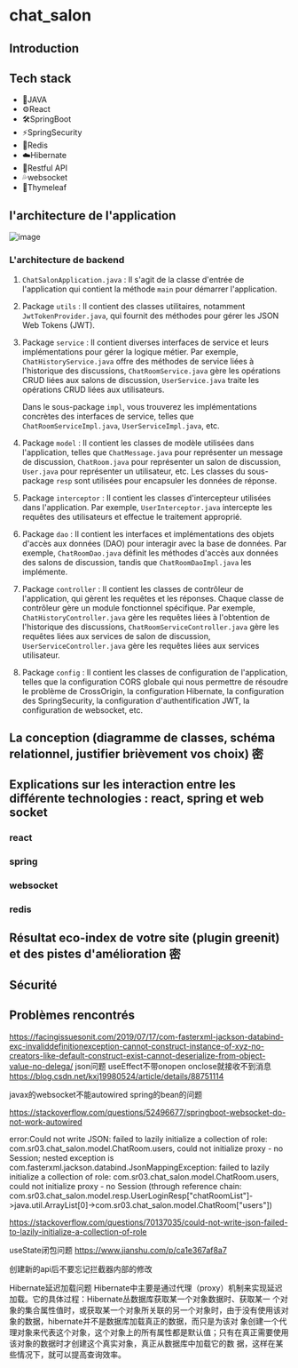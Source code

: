 # chat_salon
## Introduction
## Tech stack
- 🐍JAVA
- ⚙️React
- 🛠️SpringBoot
- ⚡️SpringSecurity
- 🚗Redis
- ☁️Hibernate
- 🧘Restful API
- 💦websocket
- 🍓Thymeleaf

## l'architecture de l'application
![image](https://github.com/Zcy-ai/chat_salon/assets/75319382/d0a00651-9210-4485-821a-6f7d13ac6a42)
### L'architecture de backend
1. `ChatSalonApplication.java` :
   Il s'agit de la classe d'entrée de l'application qui contient la méthode `main` pour démarrer l'application.

2. Package `utils` :
   Il contient des classes utilitaires, notamment `JwtTokenProvider.java`, qui fournit des méthodes pour gérer les JSON Web Tokens (JWT).

3. Package `service` :
   Il contient diverses interfaces de service et leurs implémentations pour gérer la logique métier. Par exemple, `ChatHistoryService.java` offre des méthodes de service liées à l'historique des discussions, `ChatRoomService.java` gère les opérations CRUD liées aux salons de discussion, `UserService.java` traite les opérations CRUD liées aux utilisateurs.

   Dans le sous-package `impl`, vous trouverez les implémentations concrètes des interfaces de service, telles que `ChatRoomServiceImpl.java`, `UserServiceImpl.java`, etc.

4. Package `model` :
   Il contient les classes de modèle utilisées dans l'application, telles que `ChatMessage.java` pour représenter un message de discussion, `ChatRoom.java` pour représenter un salon de discussion, `User.java` pour représenter un utilisateur, etc. Les classes du sous-package `resp` sont utilisées pour encapsuler les données de réponse.

5. Package `interceptor` :
   Il contient les classes d'intercepteur utilisées dans l'application. Par exemple, `UserInterceptor.java` intercepte les requêtes des utilisateurs et effectue le traitement approprié.

6. Package `dao` :
   Il contient les interfaces et implémentations des objets d'accès aux données (DAO) pour interagir avec la base de données. Par exemple, `ChatRoomDao.java` définit les méthodes d'accès aux données des salons de discussion, tandis que `ChatRoomDaoImpl.java` les implémente.

7. Package `controller` :
   Il contient les classes de contrôleur de l'application, qui gèrent les requêtes et les réponses. Chaque classe de contrôleur gère un module fonctionnel spécifique. Par exemple, `ChatHistoryController.java` gère les requêtes liées à l'obtention de l'historique des discussions, `ChatRoomServiceController.java` gère les requêtes liées aux services de salon de discussion, `UserServiceController.java` gère les requêtes liées aux services utilisateur.

8. Package `config` :
   Il contient les classes de configuration de l'application, telles que la configuration CORS globale qui nous permettre de résoudre le problème de CrossOrigin, la configuration Hibernate, la configuration des SpringSecurity, la configuration d'authentification JWT, la configuration de websocket, etc.

## La conception (diagramme de classes, schéma relationnel, justifier brièvement vos choix) 密
### 

## Explications sur les interaction entre les différente technologies : react, spring et web socket
### react
### spring
### websocket

### redis

## Résultat eco-index de votre site (plugin greenit) et des pistes d'amélioration 密
## Sécurité


## Problèmes rencontrés
https://facingissuesonit.com/2019/07/17/com-fasterxml-jackson-databind-exc-invaliddefinitionexception-cannot-construct-instance-of-xyz-no-creators-like-default-construct-exist-cannot-deserialize-from-object-value-no-delega/ 
json问题
useEffect不带onopen onclose就接收不到消息
https://blog.csdn.net/kxj19980524/article/details/88751114

javax的websocket不能autowired spring的bean的问题

https://stackoverflow.com/questions/52496677/springboot-websocket-do-not-work-autowired

error:Could not write JSON: failed to lazily initialize a collection of role: com.sr03.chat_salon.model.ChatRoom.users, could not initialize proxy - no Session; nested exception is com.fasterxml.jackson.databind.JsonMappingException: failed to lazily initialize a collection of role: com.sr03.chat_salon.model.ChatRoom.users, could not initialize proxy - no Session (through reference chain: com.sr03.chat_salon.model.resp.UserLoginResp["chatRoomList"]->java.util.ArrayList[0]->com.sr03.chat_salon.model.ChatRoom["users"])

https://stackoverflow.com/questions/70137035/could-not-write-json-failed-to-lazily-initialize-a-collection-of-role

useState闭包问题
https://www.jianshu.com/p/ca1e367af8a7


创建新的api后不要忘记拦截器内部的修改

Hibernate延迟加载问题 Hibernate中主要是通过代理（proxy）机制来实现延迟加载。它的具体过程：Hibernate丛数据库获取某一个对象数据时、获取某一 个对象的集合属性值时，或获取某一个对象所关联的另一个对象时，由于没有使用该对象的数据，hibernate并不是数据库加载真正的数据，而只是为该对 象创建一个代理对象来代表这个对象，这个对象上的所有属性都是默认值；只有在真正需要使用该对象的数据时才创建这个真实对象，真正从数据库中加载它的数 据，这样在某些情况下，就可以提高查询效率。


